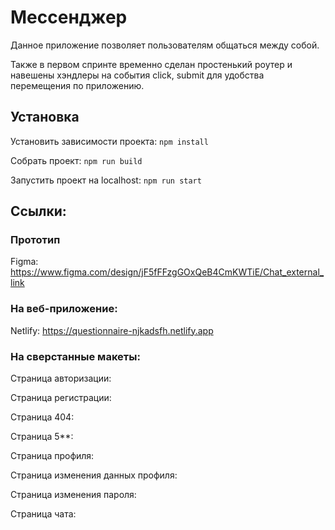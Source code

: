 # Мессенджер

Данное приложение позволяет пользователям общаться между собой.

Также в первом спринте временно сделан простенький роутер и навешены хэндлеры на события click, submit для удобства перемещения по приложению.

## Установка

Установить зависимости проекта: `npm install`

Собрать проект: `npm run build`

Запустить проект на localhost: `npm run start`

## Ссылки:

### Прототип

Figma: https://www.figma.com/design/jF5fFFzgGOxQeB4CmKWTiE/Chat_external_link

### На веб-приложение:

Netlify: https://questionnaire-njkadsfh.netlify.app

### На сверстанные макеты:

Страница авторизации:

Страница регистрации:

Страница 404:

Страница 5\*\*:

Страница профиля:

Страница изменения данных профиля:

Страница изменения пароля:

Страница чата:
